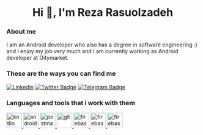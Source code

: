 <h1 align="center">Hi 👋, I'm Reza Rasuolzadeh</h1>
<h3 align="left">About me</h3>
<p align="left">I am an Android developer who also has a degree in software engineering :) and I enjoy my job very much and I am currently working as Android developer at Gitymarket.</p>

<h3 align="left">These are the ways you can find me</h3>

[![Linkedin](https://img.shields.io/badge/-rezarsoulzadeh-blue?style=flat-square&logo=Linkedin&logoColor=white&link=https://www.linkedin.com/in/rezarasuolzadeh/)](https://www.linkedin.com/in/rezarasuolzadeh) 
[![Twitter Badge](https://img.shields.io/badge/-rezarasoulzadeh-1ca0f1?style=flat-square&labelColor=1ca0f1&logo=twitter&logoColor=white&link=https://twitter.com/rezarasuolzadeh)](https://twitter.com/rezarasuolzadeh) 
[![Telegram Badge](https://img.shields.io/badge/-rezarasuolzadeh-blue?style=flat-square&labelColor=blue&logo=Telegram&logoColor=white&link=https://t.me/rezarasuolzadeh)](https://t.me/rezarasuolzadeh)

<h3 align="left">Languages and tools that i work with them</h3>
<p align="left">
    <a href="https://kotlinlang.org/" target="_blank"> <img src="https://upload.wikimedia.org/wikipedia/commons/0/06/Kotlin_Icon.svg" alt="kotlin" width="40" height="40"/> </a>
    <a href="https://developer.android.com/" target="_blank"> <img src="https://upload.wikimedia.org/wikipedia/commons/6/64/Android_logo_2019_%28stacked%29.svg" alt="android studio" width="40" height="40"/> </a>
    <a href="https://www.postman.com/" target="_blank"> <img src="https://www.vectorlogo.zone/logos/getpostman/getpostman-icon.svg" alt="postman" width="40" height="40"/> </a>
    <a href="https://git-scm.com/" target="_blank"> <img src="https://www.vectorlogo.zone/logos/git-scm/git-scm-icon.svg" alt="git" width="40" height="40"/> </a>
    <a href="https://firebase.google.com/" target="_blank"> <img src="https://www.vectorlogo.zone/logos/firebase/firebase-icon.svg" alt="firebase" width="40" height="40"/> </a>
    <a href="https://jetbrains.com/" target="_blank"> <img src="https://upload.wikimedia.org/wikipedia/commons/9/9c/IntelliJ_IDEA_Icon.svg" alt="firebase" width="40" height="40"/> </a>
     <a href="https://developer.android.com/" target="_blank"> <img src="https://img.icons8.com/color/48/000000/android-studio--v3.png" alt="firebase" width="40" height="40"/> </a>
</p>
